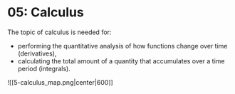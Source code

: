 # 05: Calculus
The topic of calculus is needed for:
- performing the quantitative analysis of how functions change over time (derivatives), 
- calculating the total amount of a quantity that accumulates over a time period (integrals).

![[5-calculus_map.png|center|600]]










